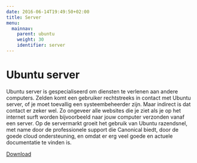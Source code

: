 ```yaml
---
date: 2016-06-14T19:49:50+02:00
title: Server
menu:
  mainnav:
    parent: ubuntu
    weight: 30
    identifier: server
---
```


# Ubuntu server
Ubuntu server is gespecialiseerd om diensten te verlenen aan andere computers. Zelden komt een gebruiker rechtstreeks in contact met Ubuntu server, of je moet toevallig een systeembeheerder zijn. Maar indirect is dat contact er zeker wel. Zo ongeveer alle websites die je ziet als je op het internet surft worden bijvoorbeeld naar jouw computer verzonden vanaf een server. Op de servermarkt groeit het gebruik van Ubuntu razendsnel, met name door de professionele support die Canonical biedt, door de goede cloud ondersteuning, en omdat er erg veel goede en actuele documentatie te vinden is.

[Download](/download)
